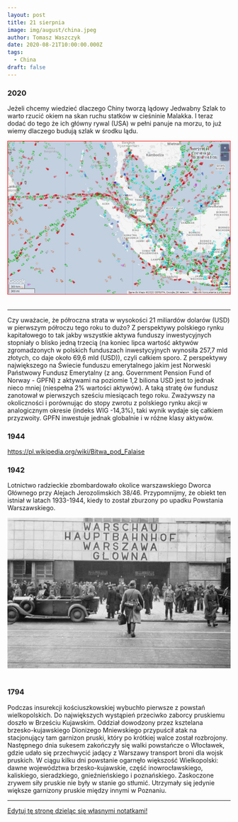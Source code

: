 ```yaml
---
layout: post
title: 21 sierpnia
image: img/august/china.jpeg
author: Tomasz Waszczyk
date: 2020-08-21T10:00:00.000Z
tags:
  - China
draft: false  
---
```


### 2020

Jeżeli chcemy wiedzieć dlaczego Chiny tworzą lądowy Jedwabny Szlak to warto rzucić okiem na skan ruchu statków w cieśninie Malakka. I teraz dodać do tego że ich główny rywal (USA) w pełni panuje na morzu, to już wiemy dlaczego budują szlak w środku lądu.

<img src="./img/august/china.jpeg"><br><br>

---

Czy uważacie, że półroczna strata w wysokości 21 miliardów dolarów (USD) w pierwszym półroczu tego roku to dużo? Z perspektywy polskiego rynku kapitałowego to tak jakby wszystkie aktywa funduszy inwestycyjnych stopniały o blisko jedną trzecią (na koniec lipca wartość aktywów zgromadzonych w polskich funduszach inwestycyjnych wynosiła 257,7 mld złotych, co daje około 69,6 mld (USD)), czyli całkiem sporo. Z perspektywy największego na Świecie funduszu emerytalnego jakim jest Norweski Państwowy Fundusz Emerytalny (z ang. Government Pension Fund of Norway - GPFN) z aktywami na poziomie 1,2 biliona USD jest to jednak nieco mniej (niespełna 2% wartości aktywów). A taką stratę ów fundusz zanotował w pierwszych sześciu miesiącach tego roku. Zważywszy na okoliczności i porównując do stopy zwrotu z polskiego rynku akcji w analogicznym okresie (indeks WIG -14,3%), taki wynik wydaje się całkiem przyzwoity. GPFN inwestuje jednak globalnie i w różne klasy aktywów.

### 1944

https://pl.wikipedia.org/wiki/Bitwa_pod_Falaise

### 1942

Lotnictwo radzieckie zbombardowało okolice warszawskiego Dworca Głównego przy Alejach Jerozolimskich 38/46.
Przypomnijmy, że obiekt ten istniał w latach 1933-1944, kiedy to został zburzony po upadku Powstania Warszawskiego.

<img src="./img/august/dworzecaleje.jpg"><br><br>

### 1794

Podczas insurekcji kościuszkowskiej wybuchło pierwsze z powstań wielkopolskich. Do największych wystąpień przeciwko zaborcy pruskiemu doszło w Brześciu Kujawskim. Oddział dowodzony przez ksztelana brzesko-kujawskiego Dionizego Mniewskiego przypuścił atak na stacjonujący tam garnizon pruski, który po krótkiej walce został rozbrojony. Następnego dnia sukesem zakończyły się walki powstańcze o Włocławek, gdzie udało się przechwycić jadący z Warszawy transport broni dla wojsk pruskich. W ciągu kilku dni powstanie ogarnęło większość Wielkopolski: dawne województwa brzesko-kujawskie, część inowrocławskiego, kaliskiego, sieradzkiego, gnieźnieńskiego i poznańskiego. Zaskoczone zrywem siły pruskie nie były w stanie go stłumić. Utrzymały się jedynie większe garnizony pruskie między innymi w Poznaniu.

---

<a href="https://github.com/TomaszWaszczyk/historia.waszczyk.com/edit/master/src/content/august-2.md" target="_blank">Edytuj tę stronę dzieląc się własnymi notatkami!</a>
